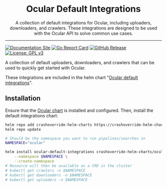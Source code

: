 <br />
<div align="center">
    <h1 align="center">
        Ocular Default Integrations
    </h1>

  <p align="center">
        A collection of default integrations for Ocular, including uploaders, downloaders, and crawlers.
        These integrations are designed to be used with the Ocular API to solve common use cases.
  </p>
</div>

<hr/>

[![Documentation Site](https://img.shields.io/badge/docs-ocularproject.io-blue)](https://ocularproject.io/docs/)
[![Go Report Card](https://goreportcard.com/badge/github.com/crashappsec/ocular-default-integrations)](https://goreportcard.com/report/github.com/crashappsec/ocular-default-integrations)
[![GitHub Release](https://img.shields.io/github/v/release/crashappsec/ocular-default-integrations)](https://github.com/crashappsec/ocular-default-integrations/releases)
[![License: GPL v3](https://img.shields.io/badge/License-GPLv3-blue.svg)](https://www.gnu.org/licenses/gpl-3.0)

A collection of default uploaders, downloaders, and crawlers that can be used to quickly get started with Ocular.

These integrations are included in the helm
chart "[Ocular default integrations](https://artifacthub.io/packages/helm/crashoverride-helm-charts/ocular-default-integrations)".

## Installation

Ensure that the [Ocular chart](https://artifacthub.io/packages/helm/crashoverride-helm-charts/ocular) is installed and
configured.
Then, install the default integrations chart:

```bash
helm repo add crashoverride-helm-charts https://crashoverride-helm-charts.storage
helm repo update

# Should be the namespace you want to run pipelines/searches in
NAMESPACE="ocular"

helm install ocular-default-integrations crashoverride-helm-charts/ocular-default-integrations \
    --namespace $NAMESPACE \
    --create-namespace
# Resource will then be available as a CRD in the cluster
# kubectl get crawlers -n $NAMESPACE
# kubectl get downloaders -n $NAMESPACE
# kubectl get uploaders -n $NAMESPACE
```
